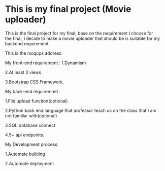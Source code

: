 # This is my final project (Movie uploader)

This is the final project for my final, base on the requirement I choose for the final, i decide to make a movie uploader that should be is suitable for my backend requirement.


This is the moqups address:


My front-end requirement : 
1.Dynamism

2.At least 3 views

3.Bootstrap CSS Framework.

My back-end requiremnet :

1.File upload function(optional)

2.Python back end language that professor teach us on the class that I am not familiar with(optional)

3.SQL database connect

4.5+ api endpoints.

My Development process:

1.Automate building

2.Automate deployment
